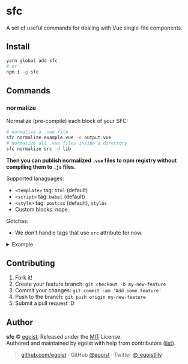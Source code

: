 
# sfc

A set of useful commands for dealing with Vue single-file components.

## Install

```bash
yarn global add sfc
# or
npm i -g sfc
```

## Commands

### normalize

Normalize (pre-compile) each block of your SFC:

```bash
# normalize a .vue file
sfc normalize example.vue -o output.vue
# normalize all .vue files inside a directory
sfc normalize src -d lib
```

__Then you can publish normalized `.vue` files to npm registry without compiling them to `.js` files.__

Supported lanaguages:

- `<template>` tag: `html` (default)
- `<script>` tag: `babel` (default)
- `<style>` tag: `postcss` (default), `stylus`
- Custom blocks: nope.

Gotchas:

- We don't handle tags that use `src` attribute for now.

<details><summary>Example</summary><br>

In:

```vue
<template>
  <div class="foo">
    {{ count }}
  </div>
</template>

<script>
export default {
  data() {
    return {
      count: 0
    }
  }
}
</script>

<style lang="stylus" scoped>
@import './colors.styl'

.foo 
  color: $color
</style>
```

Out:

```vue
<template>  
  <div class="foo">
    {{ count }}
  </div>
</template>

<script>
export default {
  data: function data() {
    return {
      count: 0
    };
  }
};
</script>

<style scoped>
.foo {
  color: #f00;
}
</style>
```
</details>

## Contributing

1. Fork it!
2. Create your feature branch: `git checkout -b my-new-feature`
3. Commit your changes: `git commit -am 'Add some feature'`
4. Push to the branch: `git push origin my-new-feature`
5. Submit a pull request :D


## Author

**sfc** © [egoist](https://github.com/egoist), Released under the [MIT](./LICENSE) License.<br>
Authored and maintained by egoist with help from contributors ([list](https://github.com/egoist/sfc/contributors)).

> [github.com/egoist](https://github.com/egoist) · GitHub [@egoist](https://github.com/egoist) · Twitter [@_egoistlily](https://twitter.com/_egoistlily)
